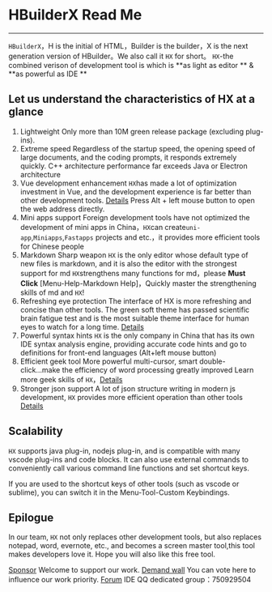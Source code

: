 ﻿# HBuilderX Read Me
***************************************

`HBuilderX`，H is the initial of HTML，Builder is the builder，X is the next generation version of HBuilder。We also call it `HX` for short。
`HX`-the combined verison of development tool is which is **as light as editor ** & **as powerful as IDE **

## Let us understand the characteristics of HX at a glance
1. Lightweight
	Only more than 10M green release package (excluding plug-ins).
2. Extreme speed
	Regardless of the startup speed, the opening speed of large documents, and the coding prompts, it responds extremely quickly.
	C++ architecture performance far exceeds Java or Electron architecture
3. Vue development enhancement
	`HX`has made a lot of optimization investment in Vue, and the development experience is far better than other development tools.
	[Details](https://ask.dcloud.net.cn/article/19601) Press Alt + left mouse button to open the web address directly.
4. Mini apps support
	Foreign development tools have not optimized the development of mini apps in China，`HX`can create`uni-app`,`Miniapps`,`Fastapps` projects and etc.，it provides more efficient tools for Chinese people
5. Markdown Sharp weapon
	`HX` is the only editor whose default type of new files is markdown, and it is also the editor with the strongest support for md
	`HX`strengthens many functions for md，please **Must Click** [Menu-Help-Markdown Help]，Quickly master the strengthening skills of md and `HX`!
6. Refreshing eye protection
	The interface of HX is more refreshing and concise than other tools. The green soft theme has passed scientific brain fatigue test and is the most suitable theme interface for human eyes to watch for a long time.
	[Details](https://ask.dcloud.net.cn/article/35112)
7. Powerful syntax hints
	`HX` is the only company in China that has its own IDE syntax analysis engine, providing accurate code hints and go to definitions for front-end languages (Alt+left mouse button)
8. Efficient geek tool
	More powerful multi-cursor, smart double-click...make the efficiency of word processing greatly improved
	Learn more geek skills of `HX`，[Details](https://ask.dcloud.net.cn/article/13191)
9. Stronger json support
	A lot of json structure writing in modern js development, `HX` provides more efficient operation than other tools
	[Details](https://ask.dcloud.net.cn/article/13526)


## Scalability
`HX` supports java plug-in, nodejs plug-in, and is compatible with many vscode plug-ins and code blocks.
It can also use external commands to conveniently call various command line functions and set shortcut keys.



If you are used to the shortcut keys of other tools (such as vscode or sublime), you can switch it in the Menu-Tool-Custom Keybindings.

## Epilogue
In our team, `HX` not only replaces other development tools, but also replaces notepad, word, evernote, etc., and becomes a screen master tool,this tool makes developers love it.
Hope you will also like this free tool.

[Sponsor](https://dev.dcloud.net.cn/sponsor/) Welcome to support our work.
[Demand wall](https://dev.dcloud.net.cn/wish/) You can vote here to influence our work priority.
[Forum](https://ask.dcloud.net.cn/explore/)
IDE QQ dedicated group：750929504